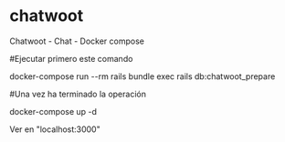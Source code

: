 # chatwoot
Chatwoot - Chat - Docker compose

#Ejecutar primero este comando

docker-compose run --rm rails bundle exec rails db:chatwoot_prepare

#Una vez ha terminado la operación 

docker-compose up -d

Ver en "localhost:3000"




